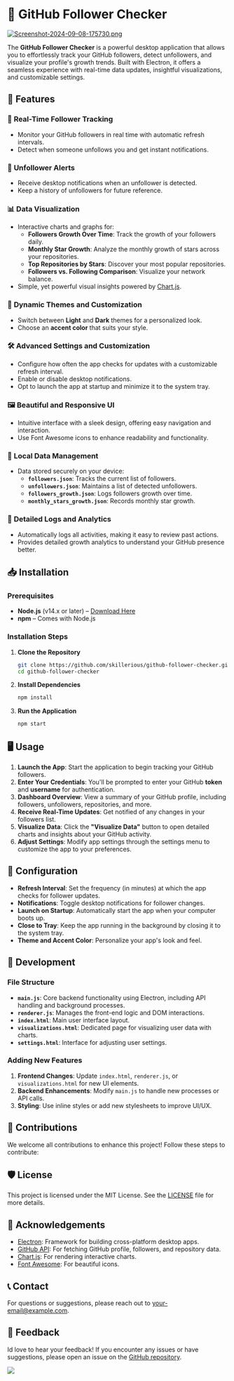 
# 🚀 GitHub Follower Checker

[![Screenshot-2024-09-08-175730.png](https://i.postimg.cc/rmj6S0BD/Screenshot-2024-09-08-175730.png)](https://postimg.cc/qhNZrRMr)

The **GitHub Follower Checker** is a powerful desktop application that allows you to effortlessly track your GitHub followers, detect unfollowers, and visualize your profile's growth trends. Built with Electron, it offers a seamless experience with real-time data updates, insightful visualizations, and customizable settings.

## 🌟 Features

### 👥 **Real-Time Follower Tracking**
- Monitor your GitHub followers in real time with automatic refresh intervals.
- Detect when someone unfollows you and get instant notifications.

### 🚨 **Unfollower Alerts**
- Receive desktop notifications when an unfollower is detected.
- Keep a history of unfollowers for future reference.

### 📊 **Data Visualization**
- Interactive charts and graphs for:
  - **Followers Growth Over Time**: Track the growth of your followers daily.
  - **Monthly Star Growth**: Analyze the monthly growth of stars across your repositories.
  - **Top Repositories by Stars**: Discover your most popular repositories.
  - **Followers vs. Following Comparison**: Visualize your network balance.
- Simple, yet powerful visual insights powered by [Chart.js](https://www.chartjs.org/).

### 🎨 **Dynamic Themes and Customization**
- Switch between **Light** and **Dark** themes for a personalized look.
- Choose an **accent color** that suits your style.

### 🛠 **Advanced Settings and Customization**
- Configure how often the app checks for updates with a customizable refresh interval.
- Enable or disable desktop notifications.
- Opt to launch the app at startup and minimize it to the system tray.

### 🖼 **Beautiful and Responsive UI**
- Intuitive interface with a sleek design, offering easy navigation and interaction.
- Use Font Awesome icons to enhance readability and functionality.

### 📁 **Local Data Management**
- Data stored securely on your device:
  - **`followers.json`**: Tracks the current list of followers.
  - **`unfollowers.json`**: Maintains a list of detected unfollowers.
  - **`followers_growth.json`**: Logs followers growth over time.
  - **`monthly_stars_growth.json`**: Records monthly star growth.

### 📝 **Detailed Logs and Analytics**
- Automatically logs all activities, making it easy to review past actions.
- Provides detailed growth analytics to understand your GitHub presence better.

## 📥 Installation

### Prerequisites

- **Node.js** (v14.x or later) – [Download Here](https://nodejs.org/)
- **npm** – Comes with Node.js

### Installation Steps

1. **Clone the Repository**
   ```bash
   git clone https://github.com/skillerious/github-follower-checker.git
   cd github-follower-checker
   ```

2. **Install Dependencies**
   ```bash
   npm install
   ```

3. **Run the Application**
   ```bash
   npm start
   ```

## 🖥️ Usage

1. **Launch the App**: Start the application to begin tracking your GitHub followers.
2. **Enter Your Credentials**: You'll be prompted to enter your GitHub **token** and **username** for authentication.
3. **Dashboard Overview**: View a summary of your GitHub profile, including followers, unfollowers, repositories, and more.
4. **Receive Real-Time Updates**: Get notified of any changes in your followers list.
5. **Visualize Data**: Click the **"Visualize Data"** button to open detailed charts and insights about your GitHub activity.
6. **Adjust Settings**: Modify app settings through the settings menu to customize the app to your preferences.

## 🔧 Configuration

- **Refresh Interval**: Set the frequency (in minutes) at which the app checks for follower updates.
- **Notifications**: Toggle desktop notifications for follower changes.
- **Launch on Startup**: Automatically start the app when your computer boots up.
- **Close to Tray**: Keep the app running in the background by closing it to the system tray.
- **Theme and Accent Color**: Personalize your app's look and feel.

## 🚀 Development

### File Structure

- **`main.js`**: Core backend functionality using Electron, including API handling and background processes.
- **`renderer.js`**: Manages the front-end logic and DOM interactions.
- **`index.html`**: Main user interface layout.
- **`visualizations.html`**: Dedicated page for visualizing user data with charts.
- **`settings.html`**: Interface for adjusting user settings.

### Adding New Features

1. **Frontend Changes**: Update `index.html`, `renderer.js`, or `visualizations.html` for new UI elements.
2. **Backend Enhancements**: Modify `main.js` to handle new processes or API calls.
3. **Styling**: Use inline styles or add new stylesheets to improve UI/UX.

## 🤝 Contributions

We welcome all contributions to enhance this project! Follow these steps to contribute:



## 🛡️ License

This project is licensed under the MIT License. See the [LICENSE](LICENSE) file for more details.

## 🙏 Acknowledgements

- [Electron](https://www.electronjs.org/): Framework for building cross-platform desktop apps.
- [GitHub API](https://docs.github.com/en/rest): For fetching GitHub profile, followers, and repository data.
- [Chart.js](https://www.chartjs.org/): For rendering interactive charts.
- [Font Awesome](https://fontawesome.com/): For beautiful icons.

## 📞 Contact

For questions or suggestions, please reach out to [your-email@example.com](mailto:your-email@example.com).

## 💬 Feedback

Id love to hear your feedback! If you encounter any issues or have suggestions, please open an issue on the [GitHub repository](https://github.com/skillerious/github-follower-checker/issues).

![](https://i.postimg.cc/vBbFgLNR/Screenshot-2024-09-08-181817.png)

